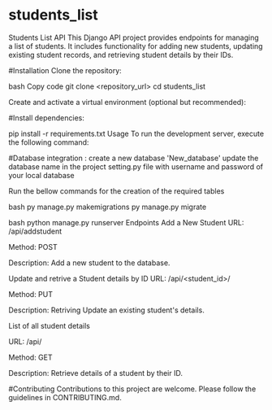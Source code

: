 ﻿# students_list

Students List API
This Django API project provides endpoints for managing a list of students. It includes functionality for adding new students, updating existing student records, and retrieving student details by their IDs.

#Installation
Clone the repository:

bash
Copy code
git clone <repository_url>
cd students_list

Create and activate a virtual environment (optional but recommended):

#Install dependencies:

pip install -r requirements.txt
Usage
To run the development server, execute the following command:

#Database integration :
create a new database 'New_database'
update the database name in the project setting.py file with username and password of your local database

Run the bellow commands for the creation of the required tables

bash
py manage.py makemigrations
py manage.py migrate

bash
python manage.py runserver
Endpoints
Add a New Student
URL: /api/addstudent

Method: POST

Description: Add a new student to the database.

Update and retrive a Student details by ID
URL: /api/<student_id>/

Method: PUT

Description: Retriving Update an existing student's details.

List of all student details

URL: /api/

Method: GET

Description: Retrieve details of a student by their ID.

#Contributing
Contributions to this project are welcome. Please follow the guidelines in CONTRIBUTING.md.
